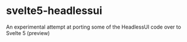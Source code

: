 # svelte5-headlessui
An experimental attempt at porting some of the HeadlessUI code over to Svelte 5 (preview)

